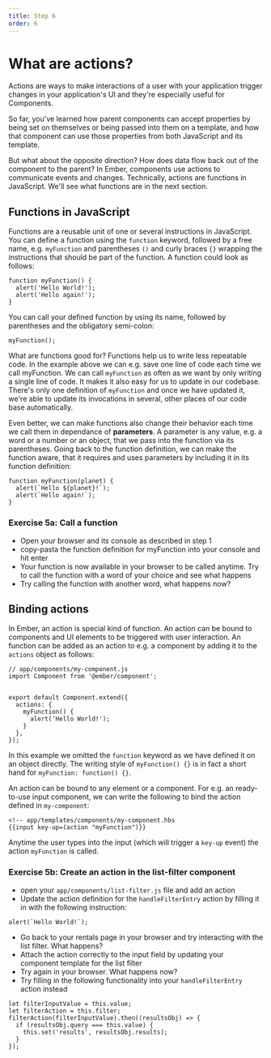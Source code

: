 ```yaml
---
title: Step 6
order: 6
---
```


# What are actions?

Actions are ways to make interactions of a user with your application trigger changes in your application's UI and they're especially useful for Components.

So far, you've learned how parent components can accept properties by being set on themselves or being passed into them on a template, and how that component can use those properties from both JavaScript and its template.

But what about the opposite direction? How does data flow back out of the component to the parent? In Ember, components use actions to communicate events and changes. Technically, actions are functions in JavaScript. We'll see what functions are in the next section.


## Functions in JavaScript

Functions are a reusable unit of one or several instructions in JavaScript. You can define a function using the `function` keyword, followed by a free name, e.g. `myFunction` and parentheses `()` and curly braces `{}` wrapping the instructions that should be part of the function. A function could look as follows:


```
function myFunction() {
  alert('Hello World!');
  alert('Hello again!');
}
```

You can call your defined function by using its name, followed by parentheses and the obligatory semi-colon:


```
myFunction();
```

What are functions good for? Functions help us to write less repeatable code. In the example above we can e.g. save one line of code each time we call myFunction. We can call `myFunction` as often as we want by only writing a single line of code. It makes it also easy for us to update in our codebase. There's only one definition of `myFunction` and once we have updated it, we're able to update its invocations in several, other places of our code base automatically.

Even better, we can make functions also change their behavior each time we call them in dependance of **parameters**. A parameter is any value, e.g. a word or a number or an object, that we pass into the function via its parentheses. Going back to the function definition, we can make the function aware, that it requires and uses parameters by including it in its function definition:


```
function myFunction(planet) {
  alert(`Hello ${planet}!`);
  alert(`Hello again!`);
}
```

### Exercise 5a: Call a function

- Open your browser and its console as described in step 1
- copy-pasta the function definition for myFunction into your console and hit enter
- Your function is now available in your browser to be called anytime. Try to call the function with a word of your choice and see what happens
- Try calling the function with another word, what happens now?

## Binding actions

In Ember, an action is special kind of function. An action can be bound to components and UI elements to be triggered with user interaction. An function can be added as an action to e.g. a component by adding it to the `actions` object as follows:


```
// app/components/my-component.js
import Component from '@ember/component';


export default Component.extend({
  actions: {
    myFunction() {
      alert('Hello World!');
    }
  },
});

```

In this example we omitted the `function` keyword as we have defined it on an object directly. The writing style of `myFunction() {}` is in fact a short hand for `myFunction: function() {}`.


An action can be bound to any element or a component. For e.g. an ready-to-use input component, we can write the following to bind the action defined in `my-component`:

```
<!-- app/templates/components/my-component.hbs
{{input key-up=(action "myFunction")}}
```

Anytime the user types into the input (which will trigger a `key-up` event) the action `myFunction` is called.


### Exercise 5b: Create an action in the list-filter component

- open your `app/components/list-filter.js` file and add an action
- Update the action definition for the `handleFilterEntry` action by filling it in with the following instruction:

```
alert(`Hello World!`);
```
- Go back to your rentals page in your browser and try interacting with the list filter. What happens?
- Attach the action correctly to the input field by updating your component template for the list filter
- Try again in your browser. What happens now?
- Try filling in the following functionality into your `handleFilterEntry` action instead
```
let filterInputValue = this.value;
let filterAction = this.filter;
filterAction(filterInputValue).then((resultsObj) => {
  if (resultsObj.query === this.value) {
    this.set('results', resultsObj.results);
  }
});
```
